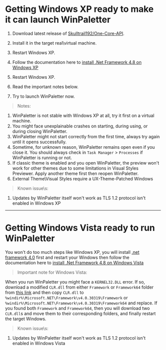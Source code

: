 # Getting Windows XP ready to make it can launch WinPaletter

1. Download latest release of [Skulltrail192/One-Core-API](https://github.com/Skulltrail192/One-Core-Api).

2. Install it in the target real\virtual machine.

3. Restart Windows XP.

4. Follow the documentation here to [install .Net Framework 4.8 on Windows XP](https://github.com/Abdelrhman-AK/WinPaletter/tree/master/Documentations/LegacyOS/dotNet.md)

5. Restart Windows XP.

6. Read the important notes below.

7. Try to launch WinPaletter now.

> Notes:
>
1. WinPaletter is not stable with Windows XP at all, try it first on a virtual machine.
2. You might face unexplainable crashes on starting, during using, or during closing WinPaletter.
3. WinPaletter might not start correctly from the first time, always try again until it opens successfully.
4. Sometime, for unknown reason, WinPaletter remains open even if you close it. You should always check in `Task Manager` > `Processes` if WinPaletter is running or not.
5. If classic theme is enabled and you open WinPaletter, the preview won't work for other themes due to some limitations in Visual Styles Previewer. Apply another theme first then reopen WinPaletter.
6. External Theme\Visual Styles require a UX-Theme-Patched Windows

> Known issue\s:
1. Updates by WinPaletter itself won't work as TLS 1.2 protocol isn't enabled in Windows XP

---

# Getting Windows Vista ready to run WinPaletter

You won't do too much steps like Windows XP, you will install [.net framework 4.0](https://www.microsoft.com/en-us/download/details.aspx?id=17718) first and restart your Windows then follow the documentation here to [install .Net Framework 4.8 on Windows Vista](https://github.com/Abdelrhman-AK/WinPaletter/tree/master/Documentations/LegacyOS/dotNet.md)

> Important note for Windows Vista:
> 
When you run WinPaletter you might face a `KERNEL32.DLL` error. If so, download a modified `CLR.dll` from either `Framework` or `Framework64` folder from [this link](https://github.com/Abdelrhman-AK/WinPaletter/tree/master/References/NETFX48Fix) and then copy `CLR.dll` to `%windir%\Microsoft.NET\Framework\v4.0.30319\Framework` or `%windir%\Microsoft.NET\Framework\v4.0.30319\Framework64` and replace. If you found both `Framework` and `Framework64`, then you will download two `CLR.dll`s and move them to their corresponding folders, and finally restart the target Windows.

> Known issue\s:
1. Updates by WinPaletter itself won't work as TLS 1.2 protocol isn't enabled in Windows Vista
